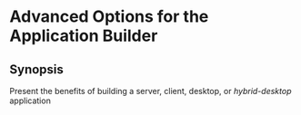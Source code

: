 # Advanced Options for the Application Builder

## Synopsis 

Present the benefits of building a server, client, desktop, or *hybrid-desktop* application
